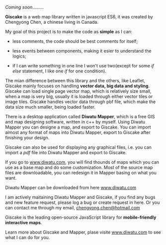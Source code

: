 *Coming soon*.........


**Giscake** is a web map library written in javascript ES6, it was created by Chengyong Chen, a chinese living in Canada.

My goal of this project is to make the code as **simple** as I can:

 - less comments, the code should be best comments for itself; 
    
 - less events between components, making it esier to understand the logics; 
    
 - if I can write something in one line I won't use two(except for some *if else* statement, I like one *if* for one condition). 

The mian difference between this library and the others, like Leaflet, Giscake mainly focuses on handling **vector data, big data and styling**. Giscake can load single page vector map, which is relatively size small, when a map is very big, usually it is loaded through either vector tiles or image tiles. Giscake handles vector data through pbf file, which make the data size much smaller, being loaded faster.

There is a desktop application called **Diwatu Mapper**, which is a free GIS and map designing software, written in c++ by myself. Using Diwatu Mapper you can designe a map, and export to Giscake. You can import almost any format of maps into Diwatu Mapper, export to Giscake after finishing your design.

Giscake can also be used for displaying any graphical files, i.e. you can import a *pdf* file into Diwatu Mapper and export to Giscake.

If you go to www.diwatu.com, you will find thounds of maps which you can use as a base map and do some customization. Most of the source map files are downloadable, you can redesign it in Mapper basing on what you want.

Diwatu Mapper can be downloaded from here www.diwatu.com

I am actively maitaining Diwatu Mapper and Giscake, if you find any bugs and new feature request, please log a bug or create request in here. Or you can contact me through my email, chengyong.chen@hotmail.com


Giscake is the leading open-source JavaScript library for **mobile-friendly interactive maps**.

Learn more about Giscake and Mapper, plase visite www.diwatu.com to see what I can do for you.
